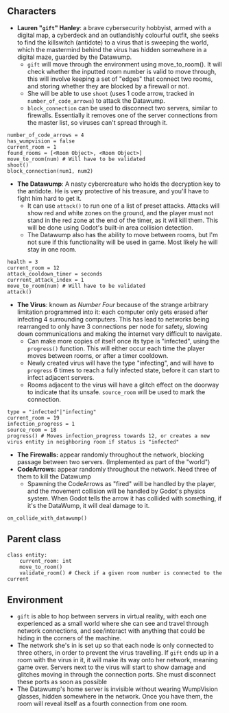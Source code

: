 ## Characters
- **Lauren "`gift`" Hanley**: a brave cybersecurity hobbyist, armed with a digital map, a cyberdeck and an outlandishly colourful outfit, she seeks to find the killswitch (antidote) to a virus that is sweeping the world, which the mastermind behind the virus has hidden somewhere in a digital maze, guarded by the Datawump.
	- `gift` will move through the environment using move_to_room(). It will check whether the inputted room number is valid to move through, this will involve keeping a set of "edges" that connect two rooms, and storing whether they are blocked by a firewall or not.
	- She will be able to use `shoot` (uses 1 code arrow, tracked in `number_of_code_arrows`) to attack the Datawump. 
	- `block_connection` can be used to disconnect two servers, similar to firewalls. Essentially it removes one of the server connections from the master list, so viruses can't spread through it.
```
number_of_code_arrows = 4
has_wumpvision = false
current_room = 1
found_rooms = [<Room Object>, <Room Object>]
move_to_room(num) # Will have to be validated
shoot()
block_connection(num1, num2)
```
- **The Datawump**: A nasty cybercreature who holds the decryption key to the antidote. He is very protective of his treasure, and you'll have to fight him hard to get it.
	- It can use `attack()` to run one of a list of preset attacks. Attacks will show red and white zones on the ground, and the player must not stand in the red zone at the end of the timer, as it will kill them. This will be done using Godot's built-in area collision detection.
	- The Datawump also has the ability to move between rooms, but I'm not sure if this functionality will be used in game. Most likely he will stay in one room.
```
health = 3
current_room = 12
attack_cooldown_timer = seconds
currrent_attack_index = 1
move_to_room(num) # Will have to be validated
attack()
```
- **The Virus**: known as *Number Four* because of the strange arbitrary limitation programmed into it: each computer only gets erased after infecting 4 surrounding computers. This has lead to networks being rearranged to only have 3 connections per node for safety, slowing down communications and making the internet very difficult to navigate.
	- Can make more copies of itself once its type is "infected", using the `progress()` function. This will either occur each time the player moves between rooms, or after a timer cooldown.
	- Newly created virus will have the type "infecting", and will have to `progress` 6 times to reach a fully infected state, before it can start to infect adjacent servers.
	- Rooms adjacent to the virus will have a glitch effect on the doorway to indicate that its unsafe. `source_room` will be used to mark the connection.
```
type = "infected"|"infecting"
current_room = 19
infection_progress = 1
source_room = 18
progress() # Moves infection_progress towards 12, or creates a new virus entity in neighboring room if status is "infected"
```
- **The Firewalls:** appear randomly throughout the network, blocking passage between two servers. (Implemented as part of the "world")
- **CodeArrows:** appear randomly throughout the network. Need three of them to kill the Datawump
	- Spawning the CodeArrows as "fired" will be handled by the player, and the movement collision will be handled by Godot's physics system. When Godot tells the arrow it has collided with something, if it's the DataWump, it will deal damage to it.
```
on_collide_with_datawump()
```
## Parent class
```
class entity:
	current_room: int
	move_to_room()
	validate_room() # Check if a given room number is connected to the current
```
## Environment
- `gift` is able to hop between servers in virtual reality, with each one experienced as a small world where she can see and travel through network connections, and see/interact with anything that could be hiding in the corners of the machine.
- The network she's in is set up so that each node is only connected to three others, in order to prevent the virus travelling. If `gift` ends up in a room with the virus in it, it will make its way onto her network, meaning game over. Servers next to the virus will start to show damage and glitches moving in through the connection ports. She must disconnect these ports as soon as possible
- The Datawump's home server is invisible without wearing WumpVision glasses, hidden somewhere in the network. Once you have them, the room will reveal itself as a fourth connection from one room.
